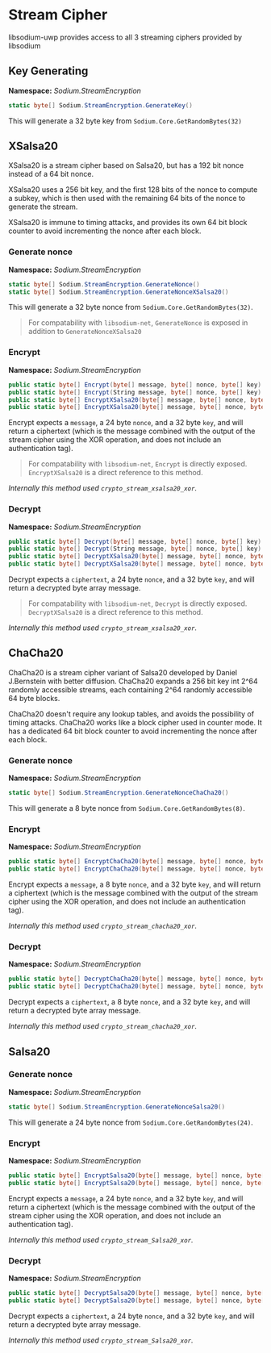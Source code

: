 # Stream Cipher

libsodium-uwp provides access to all 3 streaming ciphers provided by libsodium

## Key Generating

__Namespace:__ _Sodium.StreamEncryption_

```C#
static byte[] Sodium.StreamEncryption.GenerateKey()
```

This will generate a 32 byte key from `Sodium.Core.GetRandomBytes(32)`

## XSalsa20

XSalsa20 is a stream cipher based on Salsa20, but has a 192 bit nonce instead of a 64 bit nonce.

XSalsa20 uses a 256 bit key, and the first 128 bits of the nonce to compute a subkey, which is then used with the remaining 64 bits of the nonce to generate the stream.

XSalsa20 is immune to timing attacks, and provides its own 64 bit block counter to avoid incrementing the nonce after each block.

### Generate nonce

__Namespace:__ _Sodium.StreamEncryption_

```C#
static byte[] Sodium.StreamEncryption.GenerateNonce()
static byte[] Sodium.StreamEncryption.GenerateNonceXSalsa20()
```

This will generate a 32 byte nonce from `Sodium.Core.GetRandomBytes(32)`.

> For compatability with `libsodium-net`, `GenerateNonce` is exposed in addition to `GenerateNonceXSalsa20`

### Encrypt

__Namespace:__ _Sodium.StreamEncryption_

```C#
public static byte[] Encrypt(byte[] message, byte[] nonce, byte[] key)
public static byte[] Encrypt(String message, byte[] nonce, byte[] key)
public static byte[] EncryptXSalsa20(byte[] message, byte[] nonce, byte[] key)
public static byte[] EncryptXSalsa20(byte[] message, byte[] nonce, byte[] key)
```

Encrypt expects a `message`, a 24 byte `nonce`, and a 32 byte `key`, and will return a ciphertext (which is the message combined with the output of the stream cipher using the XOR operation, and does not include an authentication tag).

> For compatability with `libsodium-net`, `Encrypt` is directly exposed. `EncryptXSalsa20` is a direct reference to this method.

_Internally this method used `crypto_stream_xsalsa20_xor`._

### Decrypt

__Namespace:__ _Sodium.StreamEncryption_

```C#
public static byte[] Decrypt(byte[] message, byte[] nonce, byte[] key)
public static byte[] Decrypt(String message, byte[] nonce, byte[] key)
public static byte[] DecryptXSalsa20(byte[] message, byte[] nonce, byte[] key)
public static byte[] DecryptXSalsa20(byte[] message, byte[] nonce, byte[] key)
```

Decrypt expects a `ciphertext`, a 24 byte `nonce`, and a 32 byte `key`, and will return a decrypted byte array message.

> For compatability with `libsodium-net`, `Decrypt` is directly exposed. `DecryptXSalsa20` is a direct reference to this method.

_Internally this method used `crypto_stream_xsalsa20_xor`._

## ChaCha20

ChaCha20 is a stream cipher variant of Salsa20 developed by Daniel J.Bernstein with better diffusion. ChaCha20 expands a 256 bit key int 2^64 randomly accessible streams, each containing 2^64 randomly accessible 64 byte blocks.

ChaCha20 doesn't require any lookup tables, and avoids the possibility of timing attacks. ChaCha20 works like a block cipher used in counter mode. It has a dedicated 64 bit block counter to avoid incrementing the nonce after each block.

### Generate nonce

__Namespace:__ _Sodium.StreamEncryption_

```C#
static byte[] Sodium.StreamEncryption.GenerateNonceChaCha20()
```

This will generate a 8 byte nonce from `Sodium.Core.GetRandomBytes(8)`.

### Encrypt

__Namespace:__ _Sodium.StreamEncryption_

```C#
public static byte[] EncryptChaCha20(byte[] message, byte[] nonce, byte[] key)
public static byte[] EncryptChaCha20(byte[] message, byte[] nonce, byte[] key)
```

Encrypt expects a `message`, a 8 byte `nonce`, and a 32 byte `key`, and will return a ciphertext (which is the message combined with the output of the stream cipher using the XOR operation, and does not include an authentication tag).

_Internally this method used `crypto_stream_chacha20_xor`._

### Decrypt

__Namespace:__ _Sodium.StreamEncryption_

```C#
public static byte[] DecryptChaCha20(byte[] message, byte[] nonce, byte[] key)
public static byte[] DecryptChaCha20(byte[] message, byte[] nonce, byte[] key)
```

Decrypt expects a `ciphertext`, a 8 byte `nonce`, and a 32 byte `key`, and will return a decrypted byte array message.

_Internally this method used `crypto_stream_chacha20_xor`._

## Salsa20

### Generate nonce

__Namespace:__ _Sodium.StreamEncryption_

```C#
static byte[] Sodium.StreamEncryption.GenerateNonceSalsa20()
```

This will generate a 24 byte nonce from `Sodium.Core.GetRandomBytes(24)`.

### Encrypt

__Namespace:__ _Sodium.StreamEncryption_

```C#
public static byte[] EncryptSalsa20(byte[] message, byte[] nonce, byte[] key)
public static byte[] EncryptSalsa20(byte[] message, byte[] nonce, byte[] key)
```

Encrypt expects a `message`, a 24 byte `nonce`, and a 32 byte `key`, and will return a ciphertext (which is the message combined with the output of the stream cipher using the XOR operation, and does not include an authentication tag).

_Internally this method used `crypto_stream_Salsa20_xor`._

### Decrypt

__Namespace:__ _Sodium.StreamEncryption_

```C#
public static byte[] DecryptSalsa20(byte[] message, byte[] nonce, byte[] key)
public static byte[] DecryptSalsa20(byte[] message, byte[] nonce, byte[] key)
```

Decrypt expects a `ciphertext`, a 24 byte `nonce`, and a 32 byte `key`, and will return a decrypted byte array message.

_Internally this method used `crypto_stream_Salsa20_xor`._